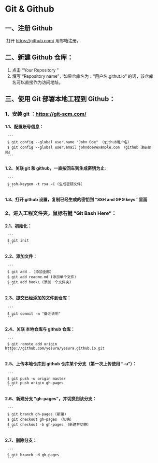 # Git & Github

## 一、注册 Github

​	打开 https://github.com/ 用邮箱注册。

## 二、新建 Github 仓库：

1. 点击 “Your Repository ”
2. 填写 “Repository name”，如果仓库名为：“用户名.githut.io” 的话，该仓库名可以直接作为访问地址。

## 三、使用 Git 部署本地工程到 Github：

### 1、安装 git ：https://git-scm.com/

#### 1.1、配置账号信息：

     ```
     $ git config --global user.name "John Doe" （github用户名）
     $ git config --global user.email johndoe@example.com （github 注册邮箱）
     ```

#### 1.2、关联 git 和 github，一直按回车到生成密钥为止: 

     ```
     $ ssh-keygen -t rsa -C (生成密钥文件)
     ```

#### 1.3、打开 github 设置，复制已经生成的密钥到 “SSH and GPG keys” 里面

### 2、进入工程文件夹，鼠标右键 “Git Bash Here”：

#### 2.1、初始化：

     ```
     $ git init
     ```

#### 2.2、添加文件：

     ```
     $ git add . (添加全部)
     $ git add readme.md (添加单个文件)
     $ git add book\ (添加一个文件夹)
     ```

#### 2.3、提交已经添加的文件到仓库：

     ```
     $ git commit -m "备注说明"
     ```

#### 2.4、关联 本地仓库与 github 仓库：

     ```
     $ git remote add origin https://github.com/yesura/yesura.github.io.git 
     ```

#### 2.5、上传本地仓库到 github 仓库某个分支（第一次上传使用 “-u”）：

     ```
     $ git push -u origin master
     $ git push origin gh-pages
     ```

#### 2.6、新建分支 "gh-pages"，并切换到该分支：

     ```
     $ git branch gh-pages (新建)
     $ git checkout gh-pages （切换）
     $ git checkout -b gh-pages （新建并切换）
     ```

#### 2.7、删除分支：

     ```
     $ git branch -d gh-pages
     ```
